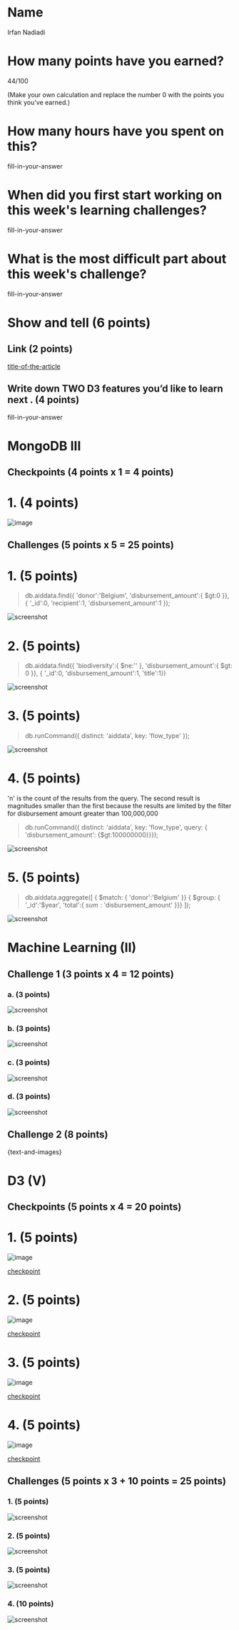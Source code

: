 # Name

Irfan Nadiadi

# How many points have you earned?

44/100

(Make your own calculation and replace the number 0 with the points you think you've earned.)

# How many hours have you spent on this?

fill-in-your-answer

# When did you first start working on this week's learning challenges?

fill-in-your-answer

# What is the most difficult part about this week's challenge?

fill-in-your-answer

# Show and tell (6 points)

## Link (2 points)

[title-of-the-article](http://link-to-an-interesting-D3-visualization-example)

## Write down TWO D3 features you’d like to learn next . (4 points)

fill-in-your-answer

# MongoDB III

## Checkpoints (4 points x 1 = 4 points)

# 1. (4 points)

![image](checkpoints/mongo_1.png)

## Challenges (5 points x 5 = 25 points)

# 1. (5 points)

> db.aiddata.find({ 'donor':'Belgium', 'disbursement_amount':{ $gt:0 }}, { '_id':0, 'recipient':1, 'disbursement_amount':1 });

![screenshot](challenges/mongo_1.png)

# 2. (5 points)

> db.aiddata.find({ 'biodiversity':{ $ne:'' }, 'disbursement_amount':{ $gt: 0 }}, { '_id':0, 'disbursement_amount':1, 'title':1})

![screenshot](challenges/mongo_2.png)

# 3. (5 points)

> db.runCommand({ distinct: 'aiddata', key: 'flow_type' });

![screenshot](challenges/mongo_3.png)

# 4. (5 points)

'n' is the count of the results from the query. The second result is magnitudes smaller than the first because the results are limited by the filter for disbursement amount greater than 100,000,000

>  db.runCommand({ distinct: 'aiddata', key: 'flow_type', query: { 'disbursement_amount': {$gt:100000000}}});

![screenshot](challenges/mongo_4.png)

# 5. (5 points)

> db.aiddata.aggregate([ { $match: { 'donor':'Belgium' }}
						 { $group: { '_id':'$year', 'total':{ $sum: '$disbursement_amount' }}}
						 ]);

![screenshot](challenges/monngo_5.png)

# Machine Learning (II)

## Challenge 1 (3 points x 4 = 12 points)

### a. (3 points)

![screenshot](challenges/ml_1a.png)

### b. (3 points)

![screenshot](challenges/ml_1b.png)

### c. (3 points) 

![screenshot](challenges/ml_1c.png)

### d. (3 points) 

![screenshot](challenges/ml_1d.png)

## Challenge 2 (8 points)

{text-and-images}

# D3 (V)

## Checkpoints (5 points x 4 = 20 points)

# 1. (5 points)

![image](d3/check1.png)

[checkpoint](d3/checkpoint1.html)

# 2. (5 points)

![image](d3/check2.png)

[checkpoint](d3/checkpoint2.html)

# 3. (5 points)

![image](image.png?raw=true)

[checkpoint](checkpoint.html)

# 4. (5 points)

![image](image.png?raw=true)

[checkpoint](checkpoint.html)

## Challenges 	(5 points x 3 + 10 points = 25 points)

### 1. (5 points)

![screenshot](screenshot.png?raw=true)

### 2. (5 points)

![screenshot](screenshot.png?raw=true)

### 3. (5 points)

![screenshot](screenshot.png?raw=true)

### 4. (10 points)

![screenshot](screenshot.png?raw=true)

